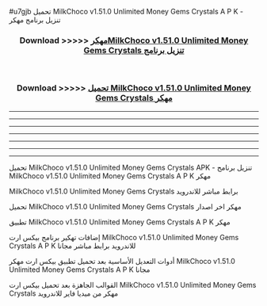 #u7gjb تحميل MilkChoco v1.51.0 Unlimited Money Gems Crystals  A P K - تنزيل برنامج مهكر



<div align="center">
<h3>Download >>>>> <a href="https://runaway1.web.app/?sq=MilkChoco v1.51.0 Unlimited Money Gems Crystals ">مهكرMilkChoco v1.51.0 Unlimited Money Gems Crystals  تنزيل برنامج</a></h3><br>

<h3>Download >>>>> <a href="https://runaway1.web.app/?sq=MilkChoco v1.51.0 Unlimited Money Gems Crystals ">تحميل MilkChoco v1.51.0 Unlimited Money Gems Crystals  مهكر</a></h3>
</div>


----------------------------------------------------------

----------------------------------------------------------

----------------------------------------------------------

----------------------------------------------------------

----------------------------------------------------------

----------------------------------------------------------

----------------------------------------------------------

تحميل MilkChoco v1.51.0 Unlimited Money Gems Crystals  APK - تنزيل برنامج MilkChoco v1.51.0 Unlimited Money Gems Crystals  A P K مهكر

MilkChoco v1.51.0 Unlimited Money Gems Crystals  برابط مباشر للاندرويد

تحميل MilkChoco v1.51.0 Unlimited Money Gems Crystals  مهكر اخر اصدار

تطبيق MilkChoco v1.51.0 Unlimited Money Gems Crystals  A P K مهكر

إضافات تهكير برنامج بيكس ارت MilkChoco v1.51.0 Unlimited Money Gems Crystals  A P K للاندرويد برابط مباشر مجانا

أدوات التعديل الأساسية بعد تحميل تطبيق بيكس ارت مهكر MilkChoco v1.51.0 Unlimited Money Gems Crystals  A P K مجانا

القوالب الجاهزة بعد تحميل بيكس ارت MilkChoco v1.51.0 Unlimited Money Gems Crystals  مهكر من ميديا فاير للاندرويد


